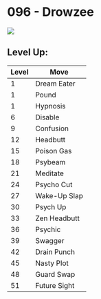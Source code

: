 # 096 - Drowzee
![][096]

## Level Up:

Level | Move
---   | ---
  1   | Dream Eater
  1   | Pound
  1   | Hypnosis
  6   | Disable
  9   | Confusion
 12   | Headbutt
 15   | Poison Gas
 18   | Psybeam
 21   | Meditate
 24   | Psycho Cut
 27   | Wake-Up Slap
 30   | Psych Up
 33   | Zen Headbutt
 36   | Psychic
 39   | Swagger
 42   | Drain Punch
 45   | Nasty Plot
 48   | Guard Swap
 51   | Future Sight



[096]: /img/pokemon/096.png
